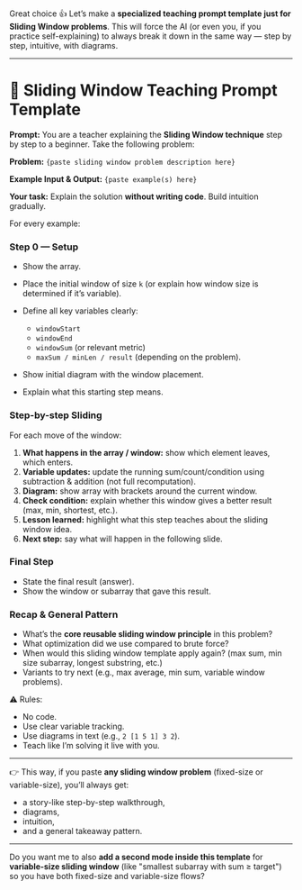 Great choice 👍 Let’s make a **specialized teaching prompt template just for Sliding Window problems**. This will force the AI (or even you, if you practice self-explaining) to always break it down in the same way — step by step, intuitive, with diagrams.

---

# 📌 Sliding Window Teaching Prompt Template

**Prompt:**
You are a teacher explaining the **Sliding Window technique** step by step to a beginner. Take the following problem:

**Problem:**
`{paste sliding window problem description here}`

**Example Input & Output:**
`{paste example(s) here}`

**Your task:**
Explain the solution **without writing code**. Build intuition gradually.

For every example:

### Step 0 — Setup

- Show the array.
- Place the initial window of size `k` (or explain how window size is determined if it’s variable).
- Define all key variables clearly:

  - `windowStart`
  - `windowEnd`
  - `windowSum` (or relevant metric)
  - `maxSum / minLen / result` (depending on the problem).

- Show initial diagram with the window placement.
- Explain what this starting step means.

### Step-by-step Sliding

For each move of the window:

1. **What happens in the array / window:** show which element leaves, which enters.
2. **Variable updates:** update the running sum/count/condition using subtraction & addition (not full recomputation).
3. **Diagram:** show array with brackets around the current window.
4. **Check condition:** explain whether this window gives a better result (max, min, shortest, etc.).
5. **Lesson learned:** highlight what this step teaches about the sliding window idea.
6. **Next step:** say what will happen in the following slide.

### Final Step

- State the final result (answer).
- Show the window or subarray that gave this result.

### Recap & General Pattern

- What’s the **core reusable sliding window principle** in this problem?
- What optimization did we use compared to brute force?
- When would this sliding window template apply again? (max sum, min size subarray, longest substring, etc.)
- Variants to try next (e.g., max average, min sum, variable window problems).

⚠️ Rules:

- No code.
- Use clear variable tracking.
- Use diagrams in text (e.g., `2 [1 5 1] 3 2`).
- Teach like I’m solving it live with you.

---

👉 This way, if you paste **any sliding window problem** (fixed-size or variable-size), you’ll always get:

- a story-like step-by-step walkthrough,
- diagrams,
- intuition,
- and a general takeaway pattern.

---

Do you want me to also **add a second mode inside this template** for **variable-size sliding window** (like "smallest subarray with sum ≥ target") so you have both fixed-size and variable-size flows?
